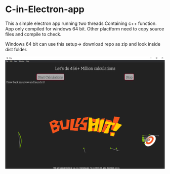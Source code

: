 # C-in-Electron-app

This a simple electron app running two threads Containing c++ function.</br>
App only compiled for windows 64 bit. Other plactform need to copy source files and compile to check.</br>

Windows 64 bit can use this setup->
download repo as zip and look inside dist folder.


<img src="Screenshot (116).png">
